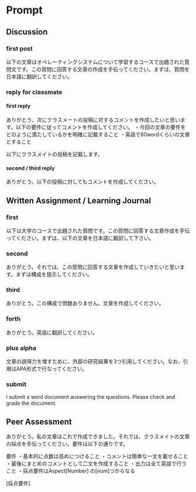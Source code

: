 # Prompt

## Discussion

### first post

以下の文章はオペレーティングシステムについて学習するコースで出題された質問文です。この質問に回答する文章の作成を手伝ってください。まずは、質問を日本語に翻訳してください。

### reply for classmate

#### first reply

ありがとう、次にクラスメートの投稿に対するコメントを作成したいと思います。以下の要件に従ってコメントを作成してください。
・今回の文章の要件をどのように満たしているかを明確に記載すること
・英語で80wordくらいの文章とすること

以下にクラスメイトの投稿を記載します。

#### second / third reply

ありがとう。以下の投稿に対してもコメントを作成してください。

## Written Assignment / Learning Journal

### first

以下は大学のコースで出題された質問です。この質問に回答する文章作成を手伝ってください。まずは、以下の文章を日本語に翻訳して下さい。

### second

ありがとう。それでは、この質問に回答する文章を作成していきたいと思います。まずは構成を提示してください。

### third

ありがとう。この構成で問題ありません。文章を作成してください。

### forth

ありがとう。英語に翻訳してください。

### plus alpha

文章の説得力を増すために、外部の研究結果を3つ引用してください。なお、引用はAPA形式で行なってください。

### submit

I submit a word document answering the questions. Please check and grade the document.

## Peer Assessment

ありがとう。私の文章はこれで作成できました。それでは、クラスメイトの文章の採点を手伝ってください。要件は以下の通りです。

要件
・基本的に点数は高めにつけること
・コメントは簡単な一文を載せること
・最後にまとめのコメントとして二文を作成すること
・出力は全て英語で行うこと
・採点要件はAspect[Number] の[num]つからなる

[採点要件]
